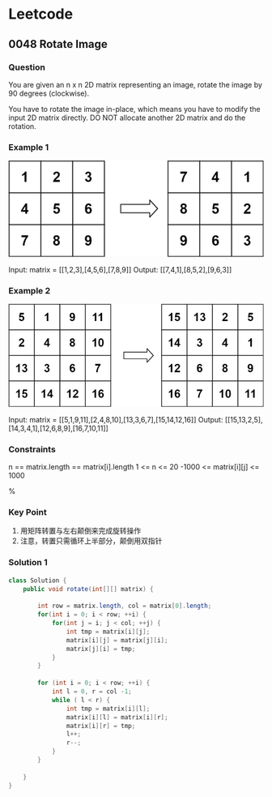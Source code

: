 # Leetcode

## 0048 Rotate Image

### Question

You are given an n x n 2D matrix representing an image, rotate the image by 90 degrees (clockwise).

You have to rotate the image in-place, which means you have to modify the input 2D matrix directly. DO NOT allocate another 2D matrix and do the rotation.

### Example 1

![picture 3](../images/7ca4ac25275a778e23d10bd127c3145f99be8dbecb466107fd746c6aad574e6d.png)  

Input: matrix = [[1,2,3],[4,5,6],[7,8,9]]
Output: [[7,4,1],[8,5,2],[9,6,3]]

### Example 2

![picture 4](../images/54f8eaf6a35da543a4968b71dc5cbe33836384ba4e8ad4b4efa2a5cf9618d62f.png)  

Input: matrix = [[5,1,9,11],[2,4,8,10],[13,3,6,7],[15,14,12,16]]
Output: [[15,13,2,5],[14,3,4,1],[12,6,8,9],[16,7,10,11]]

### Constraints

n == matrix.length == matrix[i].length
1 <= n <= 20
-1000 <= matrix[i][j] <= 1000

%

### Key Point

1. 用矩阵转置与左右颠倒来完成旋转操作
2. 注意，转置只需循环上半部分，颠倒用双指针

### Solution 1

```java
class Solution {
    public void rotate(int[][] matrix) {
        
        int row = matrix.length, col = matrix[0].length; 
        for(int i = 0; i < row; ++i) {
            for(int j = i; j < col; ++j) {
                int tmp = matrix[i][j];
                matrix[i][j] = matrix[j][i];
                matrix[j][i] = tmp;
            }
        }

        for (int i = 0; i < row; ++i) {
            int l = 0, r = col -1;
            while ( l < r) {
                int tmp = matrix[i][l];
                matrix[i][l] = matrix[i][r];
                matrix[i][r] = tmp;
                l++;
                r--;
            }
        }

    }
}
```
